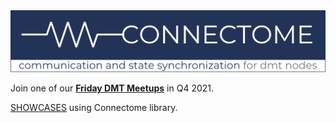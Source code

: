 <img src="img/connectome_logo.png">

Join one of our **[Friday DMT Meetups](https://dmt-system.com)** in Q4 2021.

[SHOWCASES](./help/SHOWCASES.md) using Connectome library.
